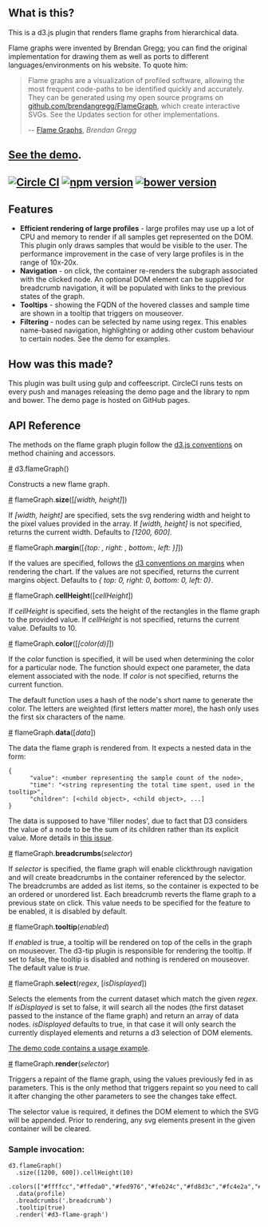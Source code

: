 ## What is this?

This is a d3.js plugin that renders flame graphs from hierarchical data.

Flame graphs were invented by Brendan Gregg; you can find the original implementation for drawing them as well as ports to different languages/environments on his website. To quote him:

> Flame graphs are a visualization of profiled software, allowing the most frequent code-paths to be identified quickly and accurately. They can be generated using my open source programs on [github.com/brendangregg/FlameGraph](http://github.com/brendangregg/FlameGraph), which create interactive SVGs. See the Updates section for other implementations.
>
> -- [Flame Graphs](http://www.brendangregg.com/flamegraphs.html), <cite>Brendan Gregg</cite>

## [See the demo](http://cimi.github.io/flame-graph-d3/).

## [![Circle CI](https://circleci.com/gh/cimi/flame-graph-d3/tree/master.svg?style=svg)](https://circleci.com/gh/cimi/flame-graph-d3/tree/master) [![npm version](https://badge.fury.io/js/flame-graph-d3.svg)](https://badge.fury.io/js/flame-graph-d3) [![bower version](https://badge.fury.io/bo/flame-graph-d3.svg)](https://badge.fury.io/bo/flame-graph-d3)

## Features

* __Efficient rendering of large profiles__ - large profiles may use up a lot of CPU and memory to render if all samples get represented on the DOM. This plugin only draws samples that would be visible to the user. The performance improvement in the case of very large profiles is in the range of 10x-20x.
* __Navigation__ - on click, the container re-renders the subgraph associated with the clicked node. An optional DOM element can be supplied for breadcrumb navigation, it will be populated with links to the previous states of the graph.
* __Tooltips__ - showing the FQDN of the hovered classes and sample time are shown in a tooltip that triggers on mouseover.
* __Filtering__ - nodes can be selected by name using regex. This enables name-based navigation, highlighting or adding other custom behaviour to certain nodes. See the demo for examples.

## How was this made?

This plugin was built using gulp and coffeescript. CircleCI runs tests on every push and manages releasing the demo page and the library to npm and bower. The demo page is hosted on GitHub pages.

## API Reference

The methods on the flame graph plugin follow the [d3.js conventions](http://bost.ocks.org/mike/chart/) on method chaining and accessors.

<a href="#flameGraph">#</a> d3.flameGraph()

Constructs a new flame graph.

<a href="#size">#</a> flameGraph.__size__([_[width, height]_])

If _[width, height]_ are specified, sets the svg rendering width and height to the pixel values provided in the array. If _[width, height]_ is not specified, returns the current width. Defaults to _[1200, 600]_.

<a href="#margin">#</a> flameGraph.__margin__([_{top: , right: , bottom:, left: }]_])

If the values are specified, follows the [d3 conventions on margins](http://bl.ocks.org/mbostock/3019563) when rendering the chart. If the values are not specified, returns the current margins object. Defaults to _{ top: 0, right: 0, bottom: 0, left: 0}_.

<a href="#cellHeight">#</a> flameGraph.__cellHeight__([_cellHeight_])

If _cellHeight_ is specified, sets the height of the rectangles in the flame graph to the provided value. If _cellHeight_ is not specified, returns the current value. Defaults to 10.

<a href="#color">#</a> flameGraph.__color__([_[color(d)]_])

If the _color_ function is specified, it will be used when determining the color for a particular node. The function should expect one parameter, the data element associated with the node. If _color_ is not specified, returns the current function.

The default function uses a hash of the node's short name to generate the color. The letters are weighted (first letters matter more), the hash only uses the first six characters of the name.

<a href="#data">#</a> flameGraph.__data__([_data_])

The data the flame graph is rendered from. It expects a nested data in the form:

```
{
      "value": <number representing the sample count of the node>,
      "time": "<string representing the total time spent, used in the tooltip>",
      "children": [<child object>, <child object>, ...]
}
```

The data is supposed to have 'filler nodes', due to fact that D3 considers the value of a node to be the sum of its children rather than its explicit value. More details in [this issue](https://github.com/mbostock/d3/pull/574).

<a href="#breadcrumbs">#</a> flameGraph.__breadcrumbs__(_selector_)

If _selector_ is specified, the flame graph will enable clickthrough navigation and will create breadcrumbs in the container referenced by the selector. The breadcrumbs are added as list items, so the container is expected to be an ordered or unordered list. Each breadcrumb reverts the flame graph to a previous state on click. This value needs to be specified for the feature to be enabled, it is disabled by default.

<a href="#tooltip">#</a> flameGraph.__tooltip__(_enabled_)

If _enabled_ is true, a tooltip will be rendered on top of the cells in the graph on mouseover. The d3-tip plugin is responsible for rendering the tooltip. If set to false, the tooltip is disabled and nothing is rendered on mouseover. The default value is _true_.

<a href="#render">#</a> flameGraph.__select__(_regex_, [_isDisplayed_])

Selects the elements from the current dataset which match the given _regex_. If _isDisplayed_ is set to false, it will search all the nodes (the first dataset passed to the instance of the flame graph) and return an array of data nodes. _isDisplayed_ defaults to true, in that case it will only search the currently displayed elements and returns a d3 selection of DOM elements.

[The demo code contains a usage example](https://github.com/cimi/flame-graph-d3/blob/master/demo/src/sample.coffee#L54).

<a href="#render">#</a> flameGraph.__render__(_selector_)

Triggers a repaint of the flame graph, using the values previously fed in as parameters. This is the only method that triggers repaint so you need to call it after changing the other parameters to see the changes take effect.

The selector value is required, it defines the DOM element to which the SVG will be appended. Prior to rendering, any svg elements present in the given container will be cleared.

### Sample invocation:

```
d3.flameGraph()
  .size([1200, 600]).cellHeight(10)
  .colors(["#ffffcc","#ffeda0","#fed976","#feb24c","#fd8d3c","#fc4e2a","#e31a1c","#bd0026"])
  .data(profile)
  .breadcrumbs('.breadcrumb')
  .tooltip(true)
  .render('#d3-flame-graph')
```
